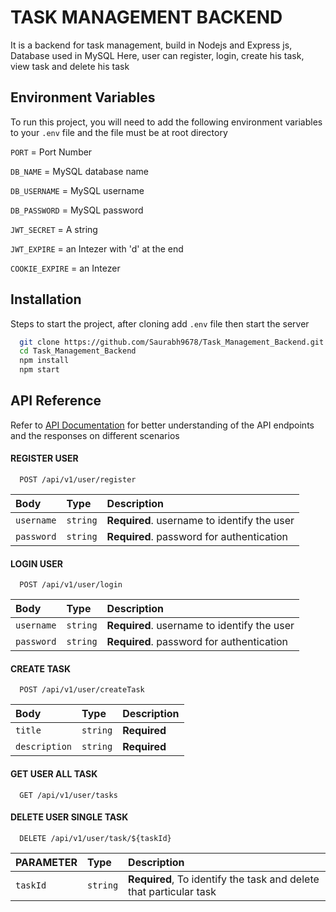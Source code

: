 # TASK MANAGEMENT BACKEND

It is a backend for task management, build in Nodejs and Express js, Database used in MySQL
Here, user can register, login, create his task, view task and delete his task


## Environment Variables

To run this project, you will need to add the following environment variables to your `.env` file and the file must be at root directory

`PORT` = Port Number

`DB_NAME` = MySQL database name

`DB_USERNAME` = MySQL username

`DB_PASSWORD` = MySQL password

`JWT_SECRET` = A string

`JWT_EXPIRE` = an Intezer with 'd' at the end

`COOKIE_EXPIRE` = an Intezer


## Installation

Steps to start the project, after cloning add `.env` file then start the server

```bash
  git clone https://github.com/Saurabh9678/Task_Management_Backend.git
  cd Task_Management_Backend
  npm install 
  npm start
```
    
    
## API Reference
Refer to 
[API Documentation](https://documenter.getpostman.com/view/22900446/2s93sgVVD2) for better understanding of the API endpoints and the responses on different scenarios


#### REGISTER USER

```http
  POST /api/v1/user/register
```
| Body | Type     | Description                       |
| :-------- | :------- | :-------------------------------- |
| `username`      | `string` | **Required**. username to identify the user |
| `password`      | `string` | **Required**. password for authentication |

#### LOGIN USER

```http
  POST /api/v1/user/login
```
| Body | Type     | Description                       |
| :-------- | :------- | :-------------------------------- |
| `username`      | `string` | **Required**. username to identify the user |
| `password`      | `string` | **Required**. password for authentication |


#### CREATE TASK 

```http
  POST /api/v1/user/createTask
```
| Body | Type     | Description                       |
| :-------- | :------- | :-------------------------------- |
| `title`      | `string` | **Required** |
| `description`      | `string` | **Required** |

#### GET USER ALL TASK 

```http
  GET /api/v1/user/tasks
```

#### DELETE USER SINGLE TASK

```http
  DELETE /api/v1/user/task/${taskId}
```

| PARAMETER | Type     | Description                       |
| :-------- | :------- | :-------------------------------- |
| `taskId`      | `string` | **Required**, To identify the task and delete that particular task  |







